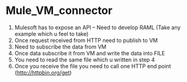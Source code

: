 # Mule_VM_connector

1.	Mulesoft has to expose an API – Need to develop RAML (Take any example which u feel to take)
2.	Once request received from HTTP need to publish to VM
3.	Need to subscribe the data from VM
4.	Once data subscribe it from VM and write the data into FILE
5.	You need to read the same file which u written in step 4
6.	Once you receive the file you need to call one HTTP end point (http://httpbin.org/get)

